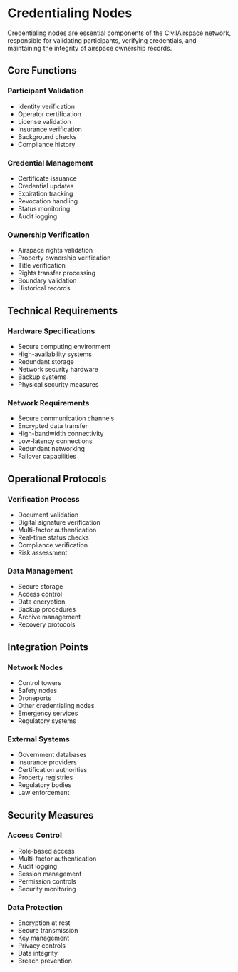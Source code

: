 # Credentialing Nodes

Credentialing nodes are essential components of the CivilAirspace network, responsible for validating participants, verifying credentials, and maintaining the integrity of airspace ownership records.

## Core Functions

### Participant Validation
- Identity verification
- Operator certification
- License validation
- Insurance verification
- Background checks
- Compliance history

### Credential Management
- Certificate issuance
- Credential updates
- Expiration tracking
- Revocation handling
- Status monitoring
- Audit logging

### Ownership Verification
- Airspace rights validation
- Property ownership verification
- Title verification
- Rights transfer processing
- Boundary validation
- Historical records

## Technical Requirements

### Hardware Specifications
- Secure computing environment
- High-availability systems
- Redundant storage
- Network security hardware
- Backup systems
- Physical security measures

### Network Requirements
- Secure communication channels
- Encrypted data transfer
- High-bandwidth connectivity
- Low-latency connections
- Redundant networking
- Failover capabilities

## Operational Protocols

### Verification Process
- Document validation
- Digital signature verification
- Multi-factor authentication
- Real-time status checks
- Compliance verification
- Risk assessment

### Data Management
- Secure storage
- Access control
- Data encryption
- Backup procedures
- Archive management
- Recovery protocols

## Integration Points

### Network Nodes
- Control towers
- Safety nodes
- Droneports
- Other credentialing nodes
- Emergency services
- Regulatory systems

### External Systems
- Government databases
- Insurance providers
- Certification authorities
- Property registries
- Regulatory bodies
- Law enforcement

## Security Measures

### Access Control
- Role-based access
- Multi-factor authentication
- Audit logging
- Session management
- Permission controls
- Security monitoring

### Data Protection
- Encryption at rest
- Secure transmission
- Key management
- Privacy controls
- Data integrity
- Breach prevention